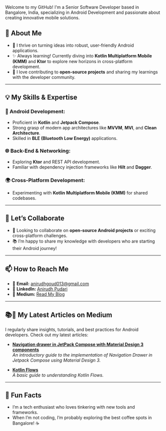 Welcome to my GitHub! I'm a Senior Software Developer based in Bangalore, India, specializing in Android Development and passionate about creating innovative mobile solutions.

## **🚀 About Me**

- 🌱 I thrive on turning ideas into robust, user-friendly Android applications.  
- ✨ Always learning! Currently diving into **Kotlin Multiplatform Mobile (KMM)** and **Ktor** to explore new horizons in cross-platform development.  
- 🤝 I love contributing to **open-source projects** and sharing my learnings with the developer community.  

---

## **💡 My Skills & Expertise**

### **📱 Android Development:**  

- Proficient in **Kotlin** and **Jetpack Compose**.  
- Strong grasp of modern app architectures like **MVVM**, **MVI**, and **Clean Architecture**.  
- Skilled in **BLE (Bluetooth Low Energy)** applications.  

### **🌐 Back-End & Networking:**  

- Exploring **Ktor** and REST API development.  
- Familiar with dependency injection frameworks like **Hilt** and **Dagger**.  

### **🌍 Cross-Platform Development:**  

- Experimenting with **Kotlin Multiplatform Mobile (KMM)** for shared codebases.  

---

## **💞️ Let’s Collaborate**  

- 🚀 Looking to collaborate on **open-source Android projects** or exciting cross-platform challenges.  
- 📚 I’m happy to share my knowledge with developers who are starting their Android journey!  

---

## **📫 How to Reach Me**  

- 📧 **Email:** [anirudhgoud013@gmail.com](mailto:anirudhgoud013@gmail.com)  
- 💼 **LinkedIn:** [Anirudh Pudari](https://www.linkedin.com/in/anirudh-goud-326b8024)  
- 📝 **Medium:** [Read My Blog](https://medium.com/@auroraanirudh)  

---

## **📚📝 My Latest Articles on Medium**  

I regularly share insights, tutorials, and best practices for Android developers. Check out my latest articles:  

- [**Navigation drawer in JetPack Compose with Material Design 3 components**](https://medium.com/@auroraanirudh/navigation-drawer-in-jetpack-compose-with-material-design-3-components-2c7775fa2bce)  
  _An introductory guide to the implementation of Navigation Drawer in Jetpack Compose using Material Design 3._  

- [**Kotlin Flows**](https://medium.com/@auroraanirudh/kotlin-flows-973002e28d73)  
  _A basic guide to understanding Kotlin Flows._  

---

## **🌈 Fun Facts**

- I’m a tech enthusiast who loves tinkering with new tools and frameworks.  
- When I’m not coding, I’m probably exploring the best coffee spots in Bangalore! ☕  
